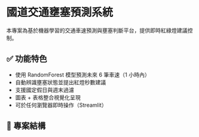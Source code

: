 # 國道交通壅塞預測系統

本專案為基於機器學習的交通車速預測與壅塞判斷平台，提供即時紅綠燈建議控制。

## ✅ 功能特色

- 使用 RandomForest 模型預測未來 6 筆車速（1 小時內）
- 自動辨識壅塞狀態並提出紅燈秒數建議
- 支援國定假日與週末過濾
- 圖表 + 表格整合視覺化呈現
- 可於任何瀏覽器即時操作（Streamlit）

## 📂 專案結構

